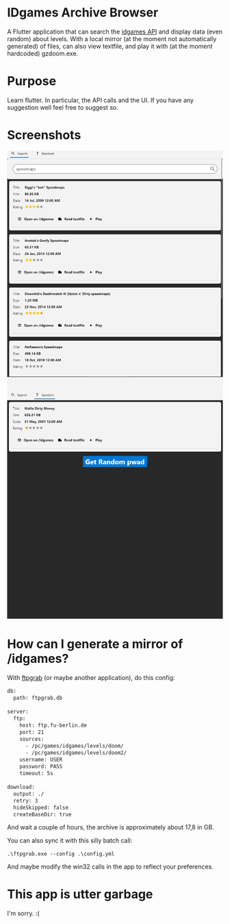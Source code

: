 # IDgames Archive Browser

A Flutter application that can search the [idgames API](https://www.doomworld.com/idgames/api/) and display data (even random) about levels.
With a local mirror (at the moment not automatically generated) of files, can also view textfile, and play it with (at the moment hardcoded) gzdoom.exe.

# Purpose

Learn flutter. In particular, the API calls and the UI. If you have any suggestion well feel free to suggest so. 

# Screenshots

![Search](./screenshots/search_page.png)
![Random](./screenshots/random_page.png)


# How can I generate a mirror of /idgames?

With [ftpgrab](https://crazymax.dev/ftpgrab/) (or maybe another application), do this config:

```
db:
  path: ftpgrab.db

server:
  ftp:
    host: ftp.fu-berlin.de
    port: 21
    sources:
      - /pc/games/idgames/levels/doom/
      - /pc/games/idgames/levels/doom2/
    username: USER
    password: PASS
    timeout: 5s

download:
  output: ./
  retry: 3
  hideSkipped: false
  createBaseDir: true
```

And wait a couple of hours, the archive is approximately about 17,8 in GB.


You can also sync it with this silly batch call:

```
.\ftpgrab.exe --config .\config.yml
```

And maybe modify the win32 calls in the app to reflect your preferences.

# This app is utter garbage

I'm sorry. :(